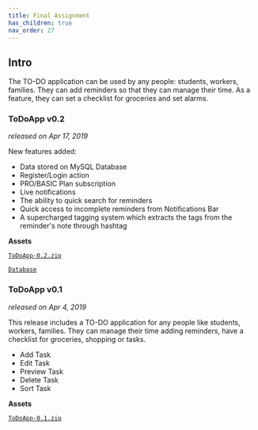 ```yaml
---
title: Final Assignment
has_children: true
nav_order: 27
---
```


## Intro

The TO-DO application can be used by any people: students, workers, families. They can add reminders so that they can manage their time. As a feature, they can set a checklist for groceries and set alarms.

### ToDoApp v0.2
_released on Apr 17, 2019_

New features added:
- Data stored on MySQL Database
- Register/Login action
- PRO/BASIC Plan subscription
- Live notifications 
- The ability to quick search for reminders
- Quick access to incomplete reminders from Notifications Bar
- A supercharged tagging system which extracts the tags from the reminder's note through hashtag

**Assets**

[`ToDoApp-0.2.zip`](https://github.com/ps-ds-lab/2019-30235-catamold/releases/download/v0.2/ToDoApp-0.2.zip)

[`Database`](https://github.com/ps-ds-lab/2019-30235-catamold/releases/download/v0.2/Database.sql)



### ToDoApp v0.1
_released on Apr 4, 2019_

This release includes a TO-DO application for any people like students, workers, families. They can manage their time adding reminders, have a checklist for groceries, shopping or tasks.
- Add Task
- Edit Task
- Preview Task
- Delete Task
- Sort Task

**Assets**

[`ToDoApp-0.1.zip`](https://github.com/ps-ds-lab/2019-30235-catamold/releases/download/v0.1/ToDoApp-0.1.zip)

